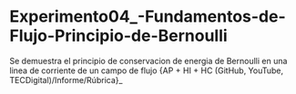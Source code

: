 # Experimento04_-Fundamentos-de-Flujo-Principio-de-Bernoulli
Se demuestra el principio de conservacion de energia de Bernoulli en una linea de corriente de un campo de flujo {AP + HI + HC (GitHub, YouTube, TECDigital)/Informe/Rúbrica}_
